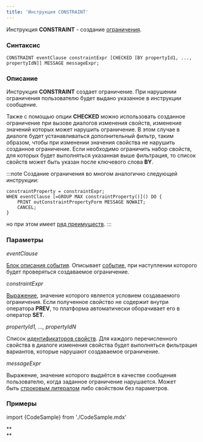 ```yaml
---
title: 'Инструкция CONSTRAINT'
---
```


Инструкция **CONSTRAINT** - создание [ограничения](Constraints.md).

### Синтаксис

    CONSTRAINT eventClause constraintExpr [CHECKED [BY propertyId1, ..., propertyIdN]] MESSAGE messageExpr;

### Описание

Инструкция **CONSTRAINT** создает ограничение. При нарушении ограничения пользователю будет выдано указанное в инструкции сообщение.

Также с помощью опции **CHECKED** можно использовать созданное ограничение при вызове диалогов изменения свойств, изменение значений которых может нарушить ограничение. В этом случае в диалоге будет устанавливаться дополнительный фильтр, таким образом, чтобы при изменении значения свойства не нарушить созданное ограничение. Если необходимо ограничить набор свойств, для которых будет выполняться указанная выше фильтрация, то список свойств может быть указан после ключевого слова **BY**.


:::note
Создание ограничения во многом аналогично следующей инструкции:

    constraintProperty = constraintExpr;
    WHEN eventClause [=GROUP MAX constraintProperty()]() DO {
        PRINT outConstraintPropertyForm MESSAGE NOWAIT;
        CANCEL;
    }

но при этом имеет [ряд преимуществ](Constraints.md).
:::

### Параметры

*eventClause*

[Блок описания события](Event_description_block.md). Описывает [событие](Events.md), при наступлении которого будет проверяться создаваемое ограничение.

*constraintExpr*

[Выражение](Expression.md), значение которого является условием создаваемого ограничения. Если полученное свойство не содержит внутри оператора **PREV**, то платформа автоматически оборачивает его в оператор **SET.**

*propertyId1, ..., propertyIdN*

Список [идентификаторов свойств](IDs.md#propertyid-broken). Для каждого перечисленного свойства в диалоге изменения свойства будет выполняться фильтрация вариантов, которые нарушают создаваемое ограничение.

*messageExpr*

Выражение, значение которого выдаётся в качестве сообщения пользователю, когда заданное ограничение нарушается. Может быть [строковым литералом](IDs.md#strliteral-broken) либо свойством без параметров.

### Примеры


import {CodeSample} from './CodeSample.mdx'

<CodeSample url="https://ru-documentation.lsfusion.org/sample?file=InstructionSample&block=constraint"/>

**  
**
